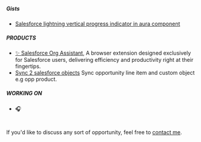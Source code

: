 ##### Gists
- [Salesforce lightning vertical progress indicator in aura component](https://gist.github.com/junaideqbal/5551863553299ba8994f18cbb245b38e)

##### PRODUCTS

- [✨ Salesforce Org Assistant](https://github.com/junaideqbal/Salesforce-Org-Assistant), A browser extension designed exclusively for Salesforce users, delivering efficiency and productivity right at their fingertips.
- [Sync 2 salesforce objects](https://gist.github.com/junaideqbal/03619ba83551d96c34ef4cfd4b459863) Sync opportunity line item and custom object e.g opp product.

##### WORKING ON
- 🎧

#
If you'd like to discuss any sort of opportunity, feel free to [contact me](mailto:contact@junaideqbal.com).
<!--
**junaideqbal/junaideqbal** is a ✨ _special_ ✨ repository because its `README.md` (this file) appears on your GitHub profile.

Here are some ideas to get you started:

- 🔭 I’m currently working on ...
- 🌱 I’m currently learning ...
- 👯 I’m looking to collaborate on ...
- 🤔 I’m looking for help with ...
- 💬 Ask me about ...
- 📫 How to reach me: ...
- 😄 Pronouns: ...
- ⚡ Fun fact: ...
-->
